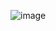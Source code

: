 ![image](https://user-images.githubusercontent.com/65839541/131933486-4b5c772f-a5bd-44d7-aa74-59c63e3ae0cc.png)

